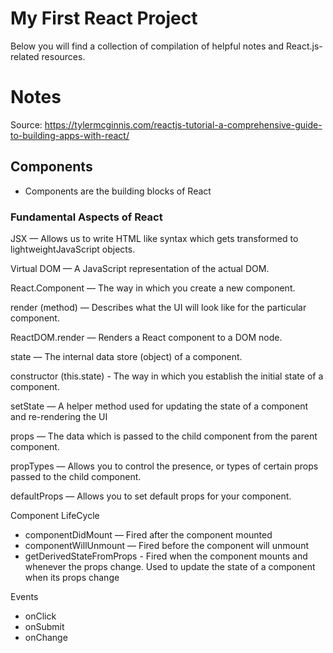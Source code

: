 # My First React Project

Below you will find a collection of compilation of helpful notes and React.js-related resources.

# Notes

Source: https://tylermcginnis.com/reactjs-tutorial-a-comprehensive-guide-to-building-apps-with-react/

## Components

- Components are the building blocks of React


### Fundamental Aspects of React

JSX — Allows us to write HTML like syntax which gets
transformed to lightweightJavaScript objects.

Virtual DOM — A JavaScript representation of the actual
DOM.

React.Component — The way in which you create a new component.

render (method) — Describes what the UI will look like for
the particular component.

ReactDOM.render — Renders a React component to a DOM node.

state — The internal data store (object) of a component.

constructor (this.state) - The way in which you establish
the initial state of a component.

setState — A helper method used for updating the state of a
component and re-rendering the UI

props — The data which is passed to the child component
from the parent component.

propTypes — Allows you to control the presence, or types of
certain props passed to the child component.

defaultProps — Allows you to set default props for your component.

Component LifeCycle
  - componentDidMount — Fired after the component mounted
  - componentWillUnmount — Fired before the component will unmount
  - getDerivedStateFromProps - Fired when the component mounts and
whenever the props change. Used to update the state of a
component when its props change

Events
  - onClick
  - onSubmit
  - onChange
